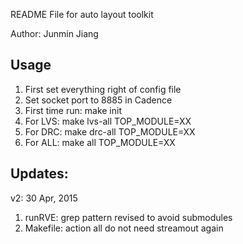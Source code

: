 README File for auto layout toolkit

Author: Junmin Jiang

## Usage

1. First set everything right of config file
2. Set socket port to 8885 in Cadence
2. First time run:
   make init
3. For LVS:
   make lvs-all TOP_MODULE=XX
4. For DRC:
   make drc-all TOP_MODULE=XX
5. For ALL:
   make all TOP_MODULE=XX

## Updates:

v2: 30 Apr, 2015
1. runRVE: grep pattern revised to avoid submodules
2. Makefile: action all do not need streamout again
